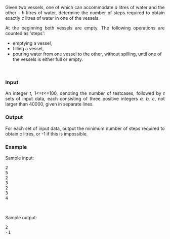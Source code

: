 <p align="justify">Given two vessels, one of which can accommodate <em>a</em> litres of water and the other - <em>b</em> litres of water, determine the number of steps required to obtain exactly <em>c</em> litres of water in one of the vessels.</p>
<p align="justify">At the beginning both vessels are empty. The following operations are counted as 'steps':</p>
<div>
<ul>
<li>emptying a vessel, </li>
<li>filling a vessel, </li>
<li>pouring water from one vessel to the other, without spilling, until one of the vessels is either full or empty. </li>
</ul>
</div>
<p>&nbsp;</p>
<h3>Input</h3>
<p align="justify">An integer <em>t</em>, 1&lt;=<em>t</em>&lt;=100, denoting the number of testcases, followed by <em>t</em> sets of input data, each consisting of three positive integers <em>a, b, c</em>, not larger than 40000, given in separate lines.</p>
<h3>Output</h3>
<p align="justify">For each set of input data, output the minimum number of steps required to obtain c litres, or -1 if this is impossible.</p>
<h3>Example</h3>
<div>Sample input:
<pre>2
5
2
3
2
3
4
</pre>
<p>&nbsp;</p>
Sample output:
<pre>2
-1
</pre>
</div>